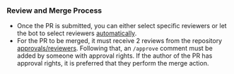 ### Review and Merge Process

- Once the PR is submitted, you can either select specific reviewers or let the bot to select reviewers [automatically](https://prow.ci.openshift.org/plugins?repo=opendatahub-io%2Fnotebooks).
- For the PR to be merged, it must receive 2 reviews from the repository [approvals/reviewers](/OWNERS). Following that, an `/approve` comment must be added by someone with approval rights. If the author of the PR has approval rights, it is preferred that they perform the merge action.
